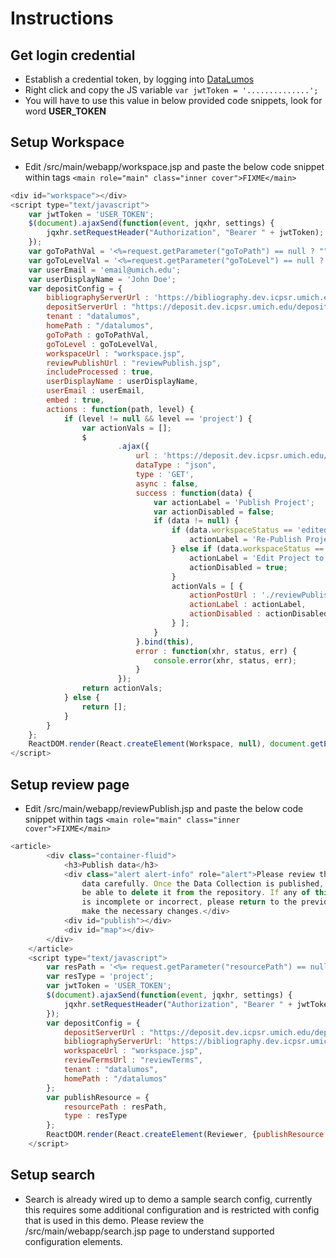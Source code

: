 # Instructions
## Get login credential
* Establish a credential token, by logging into [DataLumos](https://dev.datalumos.org/datalumos/workspace)
* Right click and copy the JS variable `var jwtToken = '..............';`
* You will have to use this value in below provided code snippets, look for word **USER_TOKEN**

## Setup Workspace
* Edit /src/main/webapp/workspace.jsp and paste the below code snippet within tags `<main role="main" class="inner cover">FIXME</main>`

```javascript
<div id="workspace"></div>
<script type="text/javascript">
	var jwtToken = 'USER_TOKEN';
	$(document).ajaxSend(function(event, jqxhr, settings) {
		jqxhr.setRequestHeader("Authorization", "Bearer " + jwtToken);
	});
	var goToPathVal = '<%=request.getParameter("goToPath") == null ? "": request.getParameter("goToPath")%>';
	var goToLevelVal = '<%=request.getParameter("goToLevel") == null ? "" : request.getParameter("goToLevel") %>';
	var userEmail = 'email@umich.edu';
	var userDisplayName = 'John Doe';
	var depositConfig = {
		bibliographyServerUrl : 'https://bibliography.dev.icpsr.umich.edu/bibliography',
		depositServerUrl : "https://deposit.dev.icpsr.umich.edu/deposit",
		tenant : "datalumos",
		homePath : "/datalumos",
		goToPath : goToPathVal,
		goToLevel : goToLevelVal,
		workspaceUrl : "workspace.jsp",
		reviewPublishUrl : "reviewPublish.jsp",
		includeProcessed : true,
		userDisplayName : userDisplayName,
		userEmail : userEmail,
		embed : true,
		actions : function(path, level) {
			if (level != null && level == 'project') {
				var actionVals = [];
				$
						.ajax({
							url : 'https://deposit.dev.icpsr.umich.edu/deposit/getSipProjectStatus?path='+ path,
							dataType : "json",
							type : 'GET',
							async : false,
							success : function(data) {
								var actionLabel = 'Publish Project';
								var actionDisabled = false;
								if (data != null) {
									if (data.workspaceStatus == 'edited') {
										actionLabel = 'Re-Publish Project';
									} else if (data.workspaceStatus == 'published') {
										actionLabel = 'Edit Project to Re-Publish';
										actionDisabled = true;
									}
									actionVals = [ {
										actionPostUrl : './reviewPublish.jsp?resourcePath='+ path+ '&type='+ level+ '&tenant=datalumos',
										actionLabel : actionLabel,
										actionDisabled : actionDisabled
									} ];
								}
							}.bind(this),
							error : function(xhr, status, err) {
								console.error(xhr, status, err);
							}
						});
				return actionVals;
			} else {
				return [];
			}
		}
	};
	ReactDOM.render(React.createElement(Workspace, null), document.getElementById('workspace'));
</script>
```

## Setup review page
* Edit /src/main/webapp/reviewPublish.jsp and paste the below code snippet within tags `<main role="main" class="inner cover">FIXME</main>`
```javascript
<article>
		<div class="container-fluid">
			<h3>Publish data</h3>
			<div class="alert alert-info" role="alert">Please review the
				data carefully. Once the Data Collection is published, you will not
				be able to delete it from the repository. If any of this information
				is incomplete or incorrect, please return to the previous screen to
				make the necessary changes.</div>
			<div id="publish"></div>
			<div id="map"></div>
		</div>
	</article>
	<script type="text/javascript">
		var resPath = '<%= request.getParameter("resourcePath") == null ? "" : request.getParameter("resourcePath") %>';
		var resType = 'project';
		var jwtToken = 'USER_TOKEN';
		$(document).ajaxSend(function(event, jqxhr, settings) {
			jqxhr.setRequestHeader("Authorization", "Bearer " + jwtToken);
		});
		var depositConfig = {
			depositServerUrl : "https://deposit.dev.icpsr.umich.edu/deposit",
			bibliographyServerUrl: 'https://bibliography.dev.icpsr.umich.edu/bibliography',
			workspaceUrl : "workspace.jsp",
			reviewTermsUrl : "reviewTerms",
			tenant : "datalumos",
			homePath : "/datalumos"
		};
		var publishResource = {
			resourcePath : resPath,
			type : resType
		};
		ReactDOM.render(React.createElement(Reviewer, {publishResource : publishResource,isPublish : true}), document.getElementById('publish'));
	</script>
```

## Setup search
* Search is already wired up to demo a sample search config, currently this requires some additional configuration and is restricted with config that is used in this demo. Please review the /src/main/webapp/search.jsp page to understand supported configuration elements.